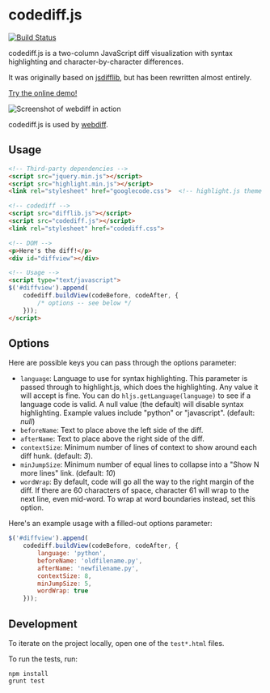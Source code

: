 # codediff.js
[![Build Status](https://travis-ci.org/danvk/codediff.js.svg?branch=master)](https://travis-ci.org/danvk/codediff.js)

codediff.js is a two-column JavaScript diff visualization with syntax highlighting and character-by-character differences.

It was originally based on [jsdifflib](https://github.com/cemerick/jsdifflib), but has been rewritten almost entirely.

[Try the online demo!](http://rawgit.com/danvk/codediff.js/master/testcode.html)

![Screenshot of webdiff in action](http://www.danvk.org/webdiff.png)

codediff.js is used by [webdiff](https://github.com/danvk/webdiff).

## Usage

```html
<!-- Third-party dependencies -->
<script src="jquery.min.js"></script>
<script src="highlight.min.js"></script>
<link rel="stylesheet" href="googlecode.css">  <!-- highlight.js theme -->

<!-- codediff -->
<script src="difflib.js"></script>
<script src="codediff.js"></script>
<link rel="stylesheet" href="codediff.css">

<!-- DOM -->
<p>Here's the diff!</p>    
<div id="diffview"></div>

<!-- Usage -->
<script type="text/javascript">
$('#diffview').append(
    codediff.buildView(codeBefore, codeAfter, {
        /* options -- see below */
    }));
</script>
```

## Options

Here are possible keys you can pass through the options parameter:

* `language`: Language to use for syntax highlighting. This parameter is passed through to highlight.js, which does the highlighting. Any value it will accept is fine. You can do `hljs.getLanguage(language)` to see if a language code is valid. A null value (the default) will disable syntax highlighting. Example values include "python" or "javascript". (default: _null_)
* `beforeName`: Text to place above the left side of the diff.
* `afterName`: Text to place above the right side of the diff.
* `contextSize`: Minimum number of lines of context to show around each diff hunk. (default: _3_).
* `minJumpSize`: Minimum number of equal lines to collapse into a "Show N more lines" link. (default: _10_)
* `wordWrap`: By default, code will go all the way to the right margin of the diff. If there are 60 characters of space, character 61 will wrap to the next line, even mid-word. To wrap at word boundaries instead, set this option.

Here's an example usage with a filled-out options parameter:

```javascript
$('#diffview').append(
    codediff.buildView(codeBefore, codeAfter, {
        language: 'python',
        beforeName: 'oldfilename.py',
        afterName: 'newfilename.py',
        contextSize: 8,
        minJumpSize: 5,
        wordWrap: true
    }));
```

## Development

To iterate on the project locally, open one of the `test*.html` files.

To run the tests, run:

    npm install
    grunt test

